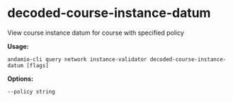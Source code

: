 # decoded-course-instance-datum
View course instance datum for course with specified policy



**Usage:**
```
andamio-cli query network instance-validator decoded-course-instance-datum [flags]

```



**Options:**
```
--policy string
```


